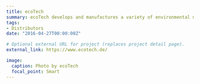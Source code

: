 ```yaml
---
title: ecoTech
summary: ecoTech develops and manufactures a variety of environmental monitoring equipment, including redox electrodes `https://www.ecotech.de/`.
tags:
- Distributors
date: "2016-04-27T00:00:00Z"

# Optional external URL for project (replaces project detail page).
external_link: https://www.ecotech.de/

image:
  caption: Photo by ecoTech
  focal_point: Smart
---
```

